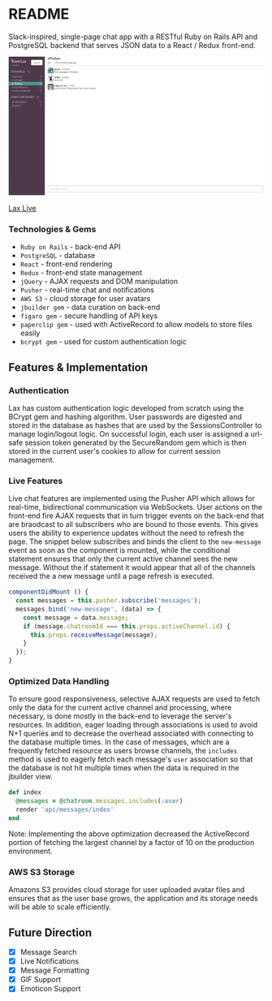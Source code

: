 # README

Slack-inspired, single-page chat app with a RESTful Ruby on Rails API and PostgreSQL backend that serves JSON data to a React / Redux front-end.

![lax image][lax_main]

[Lax Live][live]

### Technologies & Gems
- `Ruby on Rails` - back-end API
- `PostgreSQL` - database
- `React` - front-end rendering
- `Redux` - front-end state management
- `jQuery` - AJAX requests and DOM manipulation
- `Pusher` - real-time chat and notifications
- `AWS S3` - cloud storage for user avatars
- `jbuilder gem` - data curation on back-end
- `figaro gem` - secure handling of API keys
- `paperclip gem` - used with ActiveRecord to allow models to store files easily
- `bcrypt gem` - used for custom authentication logic

## Features & Implementation

### Authentication

Lax has custom authentication logic developed from scratch using the BCrypt gem and hashing algorithm. User passwords are digested and stored in
the database as hashes that are used by the SessionsController to manage login/logout logic. On successful login, each user is assigned a url-safe session
token generated by the SecureRandom gem which is then stored in the current user's cookies to allow for current session management.

### Live Features

Live chat features are implemented using the Pusher API which allows for real-time, bidirectional communication via WebSockets. User actions on the front-end fire
AJAX requests that in turn trigger events on the back-end that are braodcast to all subscribers who are bound to those events. This gives users the ability to
experience updates without the need to refresh the page. The snippet below subscribes and binds the client to the `new-message` event as soon as the component is
mounted, while the conditional statement ensures that only the current active channel sees the new message. Without the if statement it would appear that all of
the channels received the a new message until a page refresh is executed.

```js
componentDidMount () {
  const messages = this.pusher.subscribe('messages');
  messages.bind('new-message', (data) => {
    const message = data.message;
    if (message.chatroomId === this.props.activeChannel.id) {
      this.props.receiveMessage(message);
    }
  });
}
```

### Optimized Data Handling

To ensure good responsiveness, selective AJAX requests are used to fetch only the data for the current active channel and processing, where necessary, is done
mostly in the back-end to leverage the server's resources. In addition, eager loading through associations is used to avoid N+1 queries and to decrease the overhead
associated with connecting to the database multiple times. In the case of messages, which are a frequently fetched resource as users browse channels, the
`includes` method is used to eagerly fetch each message's `user` association so that the database is not hit multiple times when the data is required in the
jbuilder view.

```ruby
def index
  @messages = @chatroom.messages.includes(:user)
  render 'api/messages/index'
end
```

Note: Implementing the above optimization decreased the ActiveRecord portion of fetching the largest channel by a factor of 10 on the production environment.

### AWS S3 Storage

Amazons S3 provides cloud storage for user uploaded avatar files and ensures that as the user base grows, the application and its storage needs will
be able to scale efficiently.

## Future Direction

* [X] Message Search
* [X] Live Notifications
* [X] Message Formatting
* [X] GIF Support
* [X] Emoticon Support

[live]: http://laxapp.online
[lax_main]: docs/images/laxapp_main.png
